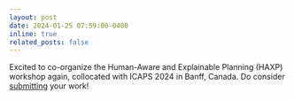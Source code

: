 ```yaml
---
layout: post
date: 2024-01-25 07:59:00-0400
inline: true
related_posts: false
---
```


Excited to co-organize the Human-Aware and Explainable Planning (HAXP) workshop again, collocated with ICAPS 2024 in Banff, Canada. Do consider [submitting](https://haxp-icaps.web.app/) your work!
